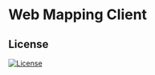 # Web Mapping Client

## License
[![License](https://img.shields.io/badge/License-Apache%202.0-green.svg?longCache=true&style=for-the-badge)](https://opensource.org/licenses/Apache-2.0)
